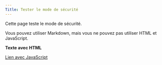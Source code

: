 ```yaml
---
Title: Tester le mode de sécurité
---
```

Cette page teste le mode de sécurité.

Vous pouvez utiliser Markdown, mais vous ne pouvez pas utiliser HTML et JavaScript.

<strong>Texte avec HTML</strong>
<script>alert('XSS')</script>
[Lien avec JavaScript](javascript:alert('XSS');)

